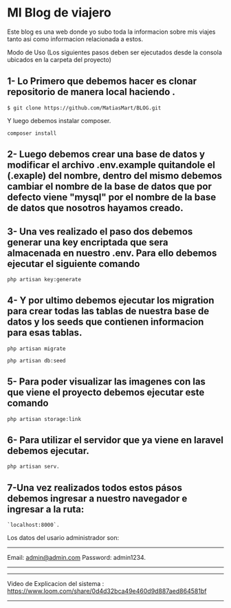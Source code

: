 # MI Blog de viajero 

Este blog es una web donde yo subo toda la informacion sobre mis viajes tanto asi como informacion relacionada a estos.

Modo de Uso
(Los siguientes pasos deben ser ejecutados desde la consola ubicados en la carpeta del proyecto)
## 1- Lo Primero que debemos hacer es  clonar repositorio de manera local haciendo .

```
$ git clone https://github.com/MatiasMart/BLOG.git 
```

Y luego debemos instalar composer.

```
composer install
```

## 2- Luego debemos crear una base de datos y modificar el archivo .env.example quitandole el (.exaple) del nombre,  dentro del mismo debemos cambiar el nombre de la base de datos que por defecto viene "mysql" por el nombre de la base de datos que nosotros hayamos creado.

## 3- Una ves realizado el paso dos debemos generar una key encriptada que sera almacenada en nuestro .env. Para ello debemos ejecutar el siguiente comando

```
php artisan key:generate
```

## 4- Y por ultimo debemos ejecutar los migration para crear todas las tablas de nuestra base de datos y los seeds que contienen informacion para esas tablas.

```
php artisan migrate

php artisan db:seed 
```

## 5- Para poder visualizar las imagenes con las que viene el proyecto debemos ejecutar este comando 

```
php artisan storage:link
```

## 6- Para utilizar el servidor que ya viene en laravel debemos ejecutar.

```
php artisan serv.
```

## 7-Una vez realizados todos estos pásos debemos ingresar a nuestro navegador e ingresar a la ruta:

```
`localhost:8000`.
```


Los datos del usario administrador son:

*** 
Email:     admin@admin.com
Password:  admin1234.
***


*** 
Video de Explicacion del sistema : https://www.loom.com/share/0d4d32bca49e460d9d887aed864581bf
***
